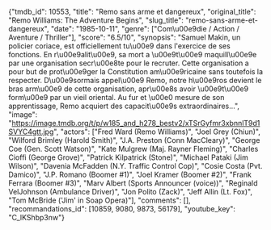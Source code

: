{"tmdb_id": 10553, "title": "Remo sans arme et dangereux", "original_title": "Remo Williams: The Adventure Begins", "slug_title": "remo-sans-arme-et-dangereux", "date": "1985-10-11", "genre": ["Com\u00e9die / Action / Aventure / Thriller"], "score": "6.5/10", "synopsis": "Samuel Makin, un policier coriace, est officiellement tu\u00e9 dans l'exercice de ses fonctions. En r\u00e9alit\u00e9, sa mort a \u00e9t\u00e9 maquill\u00e9e par une organisation secr\u00e8te pour le recruter. Cette organisation a pour but de prot\u00e9ger la Constitution am\u00e9ricaine sans toutefois la respecter. D\u00e9sormais appel\u00e9 Remo, notre h\u00e9ros devient le bras arm\u00e9 de cette organisation, apr\u00e8s avoir \u00e9t\u00e9 form\u00e9 par un vieil oriental. Au fur et \u00e0 mesure de son apprentissage, Remo acquiert des capacit\u00e9s extraordinaires...", "image": "https://image.tmdb.org/t/p/w185_and_h278_bestv2/xTSrGyfmr3xbnnlT9d1SVYC4gtt.jpg", "actors": ["Fred Ward (Remo Williams)", "Joel Grey (Chiun)", "Wilford Brimley (Harold Smith)", "J.A. Preston (Conn MacCleary)", "George Coe (Gen. Scott Watson)", "Kate Mulgrew (Maj. Rayner Fleming)", "Charles Cioffi (George Grove)", "Patrick Kilpatrick (Stone)", "Michael Pataki (Jim Wilson)", "Davenia McFadden (N.Y. Traffic Control Cop)", "Cosie Costa (Pvt. Damico)", "J.P. Romano (Boomer #1)", "Joel Kramer (Boomer #2)", "Frank Ferrara (Boomer #3)", "Marv Albert (Sports Announcer (voice))", "Reginald VelJohnson (Ambulance Driver)", "Jon Polito (Zack)", "Jeff Allin (Lt. Fox)", "Tom McBride ('Jim' in Soap Opera)"], "comments": [], "recommandations_id": [10859, 9080, 9873, 56179], "youtube_key": "C_lKShbp3nw"}